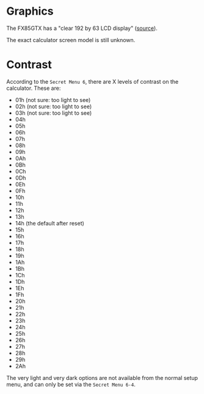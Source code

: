 # Graphics

The FX85GTX has a "clear 192 by 63 LCD display" ([source](https://www.casio.co.uk/fx-83gtx-black)).

The exact calculator screen model is still unknown.

# Contrast

According to the `Secret Menu 6`, there are X levels of contrast on the calculator. These are:
- 01h (not sure: too light to see)
- 02h (not sure: too light to see)
- 03h (not sure: too light to see)
- 04h
- 05h
- 06h
- 07h
- 08h
- 09h
- 0Ah
- 0Bh
- 0Ch
- 0Dh
- 0Eh
- 0Fh
- 10h
- 11h
- 12h
- 13h
- 14h (the default after reset)
- 15h
- 16h
- 17h
- 18h
- 19h
- 1Ah
- 1Bh
- 1Ch
- 1Dh
- 1Eh
- 1Fh
- 20h
- 21h
- 22h
- 23h
- 24h
- 25h
- 26h
- 27h
- 28h
- 29h
- 2Ah

The very light and very dark options are not available from the normal setup menu, and can only be set via the `Secret Menu 6-4`.
